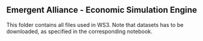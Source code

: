 ## Emergent Alliance - Economic Simulation Engine

This folder contains all files used in WS3. Note that datasets has to be downloaded, as specified in the corresponding notebook.

